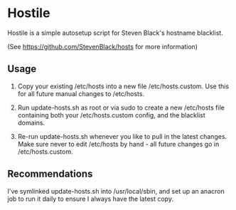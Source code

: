 Hostile
=======

Hostile is a simple autosetup script for Steven Black's hostname blacklist.

(See https://github.com/StevenBlack/hosts for more information)

Usage
-----

1. Copy your existing /etc/hosts into a new file /etc/hosts.custom. Use this
for all future manual changes to /etc/hosts.

2. Run update-hosts.sh as root or via sudo to create a new /etc/hosts file
containing both your /etc/hosts.custom config, and the blacklist domains.

3. Re-run update-hosts.sh whenever you like to pull in the latest changes.
Make sure never to edit /etc/hosts by hand - all future changes go in
/etc/hosts.custom.

Recommendations
---------------

I've symlinked update-hosts.sh into /usr/local/sbin, and set up an anacron job
to run it daily to ensure I always have the latest copy.
